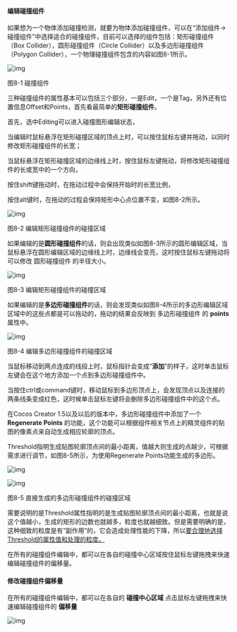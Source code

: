#### 编辑碰撞组件

如果想为一个物体添加碰撞检测，就要为物体添加碰撞组件，可以在“添加组件→碰撞组件”中选择适合的碰撞组件，目前可以选择的组件包括：矩形碰撞组件（Box Collider），圆形碰撞组件（Circle Collider）以及多边形碰撞组件（Polygon Collider），一个物理碰撞组件包含的内容如图8-1所示。

![img](https://gitee.com/nlpleaf/PicGo/raw/master/7dd11c46978be2fa3c1192a29dd9d45f)

图8-1 碰撞组件

三种碰撞组件的属性基本可以包括三个部分，一是Edit，一个是Tag，另外还有位置信息Offset和Points，首先看最简单的**矩形碰撞组件**。

首先，选中Editing可以进入碰撞图形编辑状态，

当编辑时鼠标悬浮在矩形碰撞区域的顶点上时，可以按住鼠标左键并拖动，以同时修改矩形碰撞组件的长宽；

当鼠标悬浮在矩形碰撞区域的边缘线上时，按住鼠标左键拖动，将修改矩形碰撞组件的长或宽中的一个方向，

按住shift键拖动时，在拖动过程中会保持开始时的长宽比例，

按住alt键时，在拖动的过程会保持矩形中心点位置不变，如图8-2所示。

![img](https://gitee.com/nlpleaf/PicGo/raw/master/5d65ec816b99c39d8c39cb42a1afaecb)

图8-2 编辑矩形碰撞组件的碰撞区域

如果编辑的是**圆形碰撞组件**的话，则会出现类似如图8-3所示的圆形编辑区域，当鼠标悬浮在圆形编辑区域的边缘线上时，边缘线会变亮，这时按住鼠标左键拖动将可以修改 圆形碰撞组件 的半径大小。

![img](https://gitee.com/nlpleaf/PicGo/raw/master/cdd1fea2f822610f2516f2d1ad8f730f)

图8-3 编辑矩形碰撞组件的碰撞区域

如果编辑的是**多边形碰撞组件**的话，则会发现类似如图8-4所示的多边形编辑区域区域中的这些点都是可以拖动的，拖动的结果会反映到 多边形碰撞组件 的 **points** 属性中。

![img](https://gitee.com/nlpleaf/PicGo/raw/master/6d2a09692f470bf0501e6d97c3efc228)

图8-4 编辑多边形碰撞组件的碰撞区域

当鼠标移动到两点连成的线段上时，鼠标指针会变成“**添加**”的样子，这时单击鼠标左键会在这个地方添加一个点到多边形碰撞组件中。

当按住ctrl或command键时，移动鼠标到多边形顶点上，会发现顶点以及连接的两条线条变成红色，这时候单击鼠标左键将会删除多边形碰撞组件中的这个点。

在Cocos Creator 1.5以及以后的版本中，多边形碰撞组件中添加了一个 **Regenerate Points** 的功能，这个功能可以根据组件相关节点上的精灵组件的贴图的像素点来自动生成相应轮廓的顶点。

Threshold指明生成贴图轮廓顶点间的最小距离，值越大则生成的点越少，可根据需求进行调节，如图8-5所示，为使用Regenerate Points功能生成的多边形。

![img](https://gitee.com/nlpleaf/PicGo/raw/master/4e0fcbb1e7b682de6eb655f1eb1274c7)

![img](https://gitee.com/nlpleaf/PicGo/raw/master/5d441f923008558f58defb1d0dbdb524)

图8-5 直接生成的多边形碰撞组件的碰撞区域

需要说明的是Threshold属性指明的是生成贴图轮廓顶点间的最小距离，也就是说这个值越小，生成的矩形的边数也就越多，粒度也就越细致。但是需要明确的是，这种细致的粒度是有“副作用”的，它会造成处理性能的下降，所以<u>要合理地选择Threshold的属性值和处理的粒度。</u>

在所有的碰撞组件编辑中，都可以在各自的碰撞中心区域按住鼠标左键拖拽来快速编辑碰撞组件的偏移量。



#### 修改碰撞组件偏移量

在所有的碰撞组件编辑中，都可以在各自的 **碰撞中心区域** 点击鼠标左键拖拽来快速编辑碰撞组件的 **偏移量**

![img](https://gitee.com/nlpleaf/PicGo/raw/master/dac31986102d69e25723979dd8fc6b0c)

